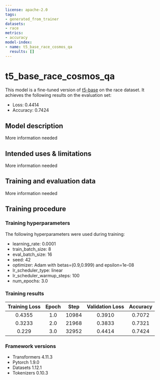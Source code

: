 ```yaml
---
license: apache-2.0
tags:
- generated_from_trainer
datasets:
- race
metrics:
- accuracy
model-index:
- name: t5_base_race_cosmos_qa
  results: []
---
```


<!-- This model card has been generated automatically according to the information the Trainer had access to. You
should probably proofread and complete it, then remove this comment. -->

# t5_base_race_cosmos_qa

This model is a fine-tuned version of [t5-base](https://huggingface.co/t5-base) on the race dataset.
It achieves the following results on the evaluation set:
- Loss: 0.4414
- Accuracy: 0.7424

## Model description

More information needed

## Intended uses & limitations

More information needed

## Training and evaluation data

More information needed

## Training procedure

### Training hyperparameters

The following hyperparameters were used during training:
- learning_rate: 0.0001
- train_batch_size: 8
- eval_batch_size: 16
- seed: 42
- optimizer: Adam with betas=(0.9,0.999) and epsilon=1e-08
- lr_scheduler_type: linear
- lr_scheduler_warmup_steps: 100
- num_epochs: 3.0

### Training results

| Training Loss | Epoch | Step  | Validation Loss | Accuracy |
|:-------------:|:-----:|:-----:|:---------------:|:--------:|
| 0.4355        | 1.0   | 10984 | 0.3910          | 0.7072   |
| 0.3233        | 2.0   | 21968 | 0.3833          | 0.7321   |
| 0.229         | 3.0   | 32952 | 0.4414          | 0.7424   |


### Framework versions

- Transformers 4.11.3
- Pytorch 1.9.0
- Datasets 1.12.1
- Tokenizers 0.10.3
